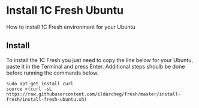 # Install 1C Fresh Ubuntu
How to install 1C Fresh environment for your Ubuntu

## Install
To install the 1C Fresh you just need to copy the line below for your Ubuntu, paste it in the Terminal and press Enter. 
Additional steps shoulb be done before running the commands below.

```
sudo apt-get install curl
source <(curl -sL https://raw.githubusercontent.com/ildarcheg/fresh/master/install-fresh/install-fresh-ubuntu.sh)
```